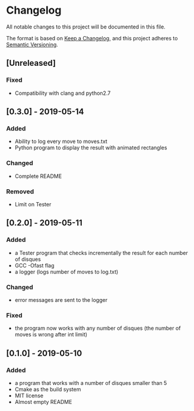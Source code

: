 # Changelog
All notable changes to this project will be documented in this file.

The format is based on [Keep a Changelog](https://keepachangelog.com/en/1.0.0/),
and this project adheres to [Semantic Versioning](https://semver.org/spec/v2.0.0.html).

## [Unreleased]
### Fixed
- Compatibility with clang and python2.7

## [0.3.0] - 2019-05-14
### Added
- Ability to log every move to moves.txt
- Python program to display the result with animated rectangles

### Changed
- Complete README

### Removed
- Limit on Tester

## [0.2.0] - 2019-05-11
### Added
- a Tester program that checks incrementally the result for each number of
disques
- GCC -Ofast flag
- a logger (logs number of moves to log.txt)

### Changed
- error messages are sent to the logger

### Fixed
- the program now works with any number of disques (the number of moves is wrong
  after int limit)

## [0.1.0] - 2019-05-10
### Added
- a program that works with a number of disques smaller than 5
- Cmake as the build system
- MIT license
- Almost empty README
